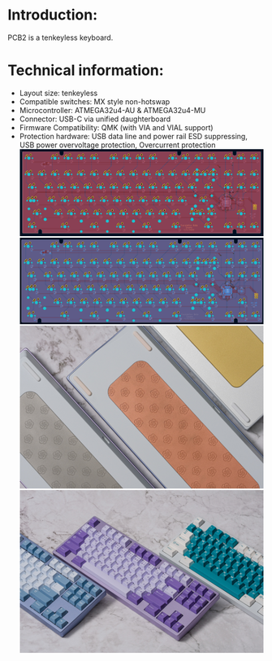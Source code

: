 # Introduction: 
PCB2 is a tenkeyless keyboard.

# Technical information:
- Layout size: tenkeyless
- Compatible switches: MX style non-hotswap
- Microcontroller: ATMEGA32u4-AU & ATMEGA32u4-MU
- Connector: USB-C via unified daughterboard
- Firmware Compatibility: QMK (with VIA and VIAL support)
- Protection hardware: USB data line and power rail ESD suppressing, USB power overvoltage protection, Overcurrent protection
![alt text](https://github.com/awu778/keyboardpcb2/blob/main/pcb2front.PNG)
![alt text](https://github.com/awu778/keyboardpcb2/blob/main/pcb2back.PNG)
![alt text](https://github.com/awu778/keyboardpcb2/blob/main/DSCF8705.jpg)
![alt text](https://github.com/awu778/keyboardpcb2/blob/main/DSCF8704.jpg)
